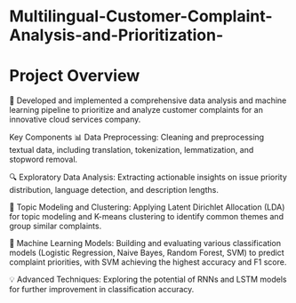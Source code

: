 # Multilingual-Customer-Complaint-Analysis-and-Prioritization-
#  Project Overview
🚀 Developed and implemented a comprehensive data analysis and machine learning pipeline to prioritize and analyze customer complaints for an innovative cloud services company.

Key Components
📊 Data Preprocessing: Cleaning and preprocessing textual data, including translation, tokenization, lemmatization, and stopword removal.

🔍 Exploratory Data Analysis: Extracting actionable insights on issue priority distribution, language detection, and description lengths.

🧠 Topic Modeling and Clustering: Applying Latent Dirichlet Allocation (LDA) for topic modeling and K-means clustering to identify common themes and group similar complaints.

🤖 Machine Learning Models: Building and evaluating various classification models (Logistic Regression, Naive Bayes, Random Forest, SVM) to predict complaint priorities, with SVM achieving the highest accuracy and F1 score.

💡 Advanced Techniques: Exploring the potential of RNNs and LSTM models for further improvement in classification accuracy.





































